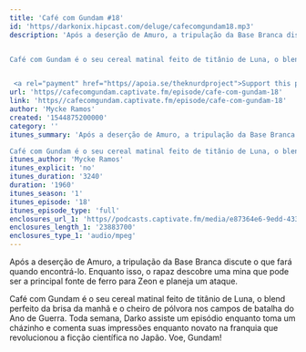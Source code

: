 ```yaml
---
title: 'Café com Gundam #18'
id: 'https//darkonix.hipcast.com/deluge/cafecomgundam18.mp3'
description: 'Após a deserção de Amuro, a tripulação da Base Branca discute o que fará quando encontrá-lo. Enquanto isso, o rapaz descobre uma mina que pode ser a principal fonte de ferro para Zeon e planeja um ataque.


Café com Gundam é o seu cereal matinal feito de titânio de Luna, o blend perfeito da brisa da manhã e o cheiro de pólvora nos campos de batalha do Ano de Guerra. Toda semana, Darko assiste um episódio enquanto toma um cházinho e comenta suas impressões enquanto novato na franquia que revolucionou a ficção científica no Japão. Voe, Gundam!


 <a rel="payment" href="https//apoia.se/theknurdproject">Support this podcast</a>'
url: 'https//cafecomgundam.captivate.fm/episode/cafe-com-gundam-18'
link: 'https//cafecomgundam.captivate.fm/episode/cafe-com-gundam-18'
author: 'Mycke Ramos'
created: '1544875200000'
category: ''
itunes_summary: 'Após a deserção de Amuro, a tripulação da Base Branca discute o que fará quando encontrá-lo. Enquanto isso, o rapaz descobre uma mina que pode ser a principal fonte de ferro para Zeon e planeja um ataque.

Café com Gundam é o seu cereal matinal feito de titânio de Luna, o blend perfeito da brisa da manhã e o cheiro de pólvora nos campos de batalha do Ano de Guerra. Toda semana, Darko assiste um episódio enquanto toma um cházinho e comenta suas impressões enquanto novato na franquia que revolucionou a ficção científica no Japão. Voe, Gundam!'
itunes_author: 'Mycke Ramos'
itunes_explicit: 'no'
itunes_duration: '3240'
duration: '1960'
itunes_season: '1'
itunes_episode: '18'
itunes_episode_type: 'full'
enclosures_url_1: 'https//podcasts.captivate.fm/media/e87364e6-9edd-4333-a5ae-e816dc825e54/cafecomgundam18_tc.mp3'
enclosures_length_1: '23883700'
enclosures_type_1: 'audio/mpeg'
---
```

Após a deserção de Amuro, a tripulação da Base Branca discute o que fará quando encontrá-lo. Enquanto isso, o rapaz descobre uma mina que pode ser a principal fonte de ferro para Zeon e planeja um ataque.

Café com Gundam é o seu cereal matinal feito de titânio de Luna, o blend perfeito da brisa da manhã e o cheiro de pólvora nos campos de batalha do Ano de Guerra. Toda semana, Darko assiste um episódio enquanto toma um cházinho e comenta suas impressões enquanto novato na franquia que revolucionou a ficção científica no Japão. Voe, Gundam!